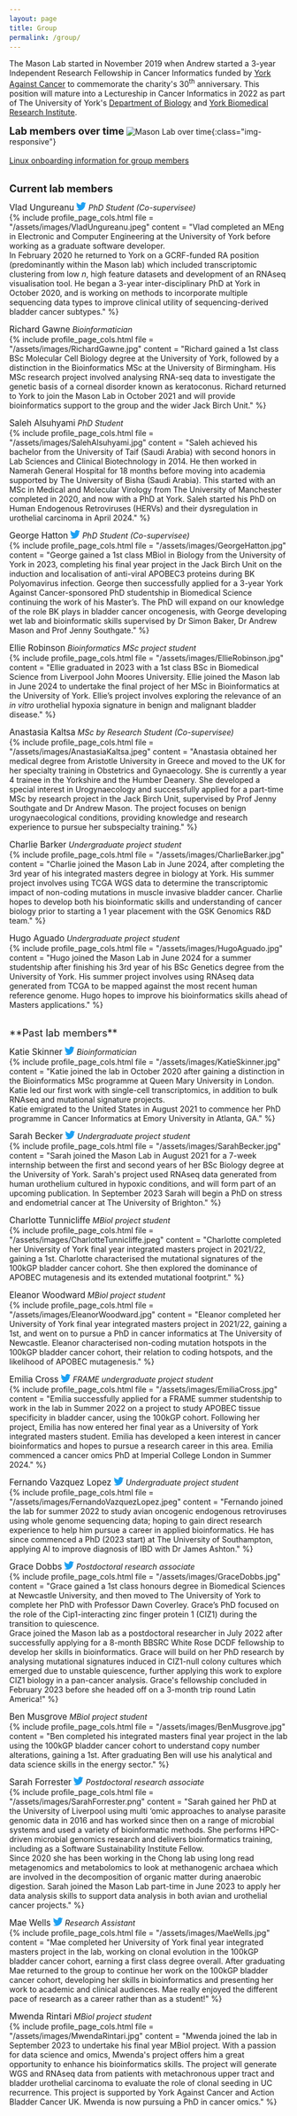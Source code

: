 ```yaml
---
layout: page
title: Group
permalink: /group/
---
```

The Mason Lab started in November 2019 when Andrew started a 3-year Independent Research Fellowship in Cancer Informatics funded by [York Against Cancer](https://www.yorkagainstcancer.org.uk/) to commemorate the charity's 30<sup>th</sup> anniversary. This position will mature into a Lectureship in Cancer Informatics in 2022 as part of The University of York's [Department of Biology](https://www.york.ac.uk/biology/) and [York Biomedical Research Institute](https://www.york.ac.uk/biomedical-research-institute/).

<span style="font-size:1.3em;">**Lab members over time**</span>
![Mason Lab over time](/assets/images/lab_gantt.jpg){:class="img-responsive"}
<br/><br/>
[Linux onboarding information for group members](https://asmasonomics.github.io/courses/MasonLab_Linux_onboarding)
<br/><br/>

<span style="font-size:1.3em;">**Current lab members**</span><br/>

<span style="font-size:1.1em;">Vlad Ungureanu</span> [<img src="/assets/images/Twitter-Logo.jpg" width="18">](https://twitter.com/vladUngu) *PhD Student (Co-supervisee)*<br/>
{% include profile_page_cols.html 
	file = "/assets/images/VladUngureanu.jpeg"
	content = "Vlad completed an MEng in Electronic and Computer Engineering at the University of York before working as a graduate software developer.<br/>In February 2020 he returned to York on a GCRF-funded RA position (predominantly within the Mason lab) which included transcriptomic clustering from low <i>n</i>, high feature datasets and development of an RNAseq visualisation tool. He began a 3-year inter-disciplinary PhD at York in October 2020, and is working on methods to incorporate multiple sequencing data types to improve clinical utility of sequencing-derived bladder cancer subtypes."
%}

<span style="font-size:1.1em;">Richard Gawne</span> *Bioinformatician*<br/>
{% include profile_page_cols.html 
	file = "/assets/images/RichardGawne.jpg"
	content = "Richard gained a 1st class BSc Molecular Cell Biology degree at the University of York, followed by a distinction in the Bioinformatics MSc at the University of Birmingham. His MSc research project involved analysing RNA-seq data to investigate the genetic basis of a corneal disorder known as keratoconus. Richard returned to York to join the Mason Lab in October 2021 and will provide bioinformatics support to the group and the wider Jack Birch Unit."
%}

<span style="font-size:1.1em;">Saleh Alsuhyami</span> *PhD Student*<br/>
{% include profile_page_cols.html 
	file = "/assets/images/SalehAlsuhyami.jpg"
	content = "Saleh achieved his bachelor from the University of Taif (Saudi Arabia) with second honors in Lab Sciences and Clinical Biotechnology in 2014. He then worked in Namerah General Hospital for 18 months before moving into academia supported by The University of Bisha (Saudi Arabia). This started with an MSc in Medical and Molecular Virology from The University of Manchester completed in 2020, and now with a PhD at York. Saleh started his PhD on Human Endogenous Retroviruses (HERVs) and their dysregulation in urothelial carcinoma in April 2024."
%}

<span style="font-size:1.1em;">George Hatton</span> [<img src="/assets/images/Twitter-Logo.jpg" width="18">](https://twitter.com/Hatton972) *PhD Student (Co-supervisee)*<br/>
{% include profile_page_cols.html 
	file = "/assets/images/GeorgeHatton.jpg"
	content = "George gained a 1st class MBiol in Biology from the University of York in 2023, completing his final year project in the Jack Birch Unit on the induction and localisation of anti-viral APOBEC3 proteins during BK Polyomavirus infection. George then successfully applied for a 3-year York Against Cancer-sponsored PhD studentship in Biomedical Science continuing the work of his Master’s. The PhD will expand on our knowledge of the role BK plays in bladder cancer oncogenesis, with George developing wet lab and bioinformatic skills supervised by Dr Simon Baker, Dr Andrew Mason and Prof Jenny Southgate."
%}

<span style="font-size:1.1em;">Ellie Robinson</span> *Bioinformatics MSc project student*<br/>
{% include profile_page_cols.html 
	file = "/assets/images/EllieRobinson.jpg"
	content = "Ellie graduated in 2023 with a 1st class BSc in Biomedical Science from Liverpool John Moores University. Ellie joined the Mason lab in June 2024 to undertake the final project of her MSc in Bioinformatics at the University of York. Ellie’s project involves exploring the relevance of an *in vitro* urothelial hypoxia signature in benign and malignant bladder disease."
%}

<span style="font-size:1.1em;">Anastasia Kaltsa</span> *MSc by Research Student (Co-supervisee)*<br/>
{% include profile_page_cols.html 
	file = "/assets/images/AnastasiaKaltsa.jpeg"
	content = "Anastasia obtained her medical degree from Aristotle University in Greece and moved to the UK for her specialty training in Obstetrics and Gynaecology. She is currently a year 4 trainee in the Yorkshire and the Humber Deanery. She developed a special interest in Urogynaecology and successfully applied for a part-time MSc by research project in the Jack Birch Unit, supervised by Prof Jenny Southgate and Dr Andrew Mason. The project focuses on benign urogynaecological conditions, providing knowledge and research experience to pursue her subspecialty training."
%}

<span style="font-size:1.1em;">Charlie Barker</span> *Undergraduate project student*<br/>
{% include profile_page_cols.html 
	file = "/assets/images/CharlieBarker.jpg"
	content = "Charlie joined the Mason Lab in June 2024, after completing the 3rd year of his integrated masters degree in biology at York. His summer project involves using TCGA WGS data to determine the transcriptomic impact of non-coding mutations in muscle invasive bladder cancer. Charlie hopes to develop both his bioinformatic skills and understanding of cancer biology prior to starting a 1 year placement with the GSK Genomics R&D team."
%}

<span style="font-size:1.1em;">Hugo Aguado</span> *Undergraduate project student*<br/>
{% include profile_page_cols.html 
	file = "/assets/images/HugoAguado.jpg"
	content = "Hugo joined the Mason Lab in June 2024 for a summer studentship  after finishing his 3rd year of his BSc Genetics degree from the University of York. His summer project involves using RNAseq data generated from TCGA to be mapped against the most recent human reference genome. Hugo hopes to improve his bioinformatics skills ahead of Masters applications."
%}

<br/>
<span style="font-size:1.3em;">**Past lab members**</span><br/>

<span style="font-size:1.1em;">Katie Skinner</span> [<img src="/assets/images/Twitter-Logo.jpg" width="18">](https://twitter.com/Katie_Skinner_) *Bioinformatician*<br/>
{% include profile_page_cols.html 
	file = "/assets/images/KatieSkinner.jpg"
	content = "Katie joined the lab in October 2020 after gaining a distinction in the Bioinformatics MSc programme at Queen Mary University in London. Katie led our first work with single-cell transcriptomics, in addition to bulk RNAseq and mutational signature projects. <br/>Katie emigrated to the United States in August 2021 to commence her PhD programme in Cancer Informatics at Emory University in Atlanta, GA."
%}

<span style="font-size:1.1em;">Sarah Becker</span> [<img src="/assets/images/Twitter-Logo.jpg" width="18">](https://twitter.com/Sarah_M_Becker) *Undergraduate project student*<br/>
{% include profile_page_cols.html 
	file = "/assets/images/SarahBecker.jpg"
	content = "Sarah joined the Mason Lab in August 2021 for a 7-week internship between the first and second years of her BSc Biology degree at the University of York. Sarah's project used RNAseq data generated from human urothelium cultured in hypoxic conditions, and will form part of an upcoming publication. In September 2023 Sarah will begin a PhD on stress and endometrial cancer at The University of Brighton."
%}

<span style="font-size:1.1em;">Charlotte Tunnicliffe</span> *MBiol project student*<br/>
{% include profile_page_cols.html 
	file = "/assets/images/CharlotteTunnicliffe.jpeg"
	content = "Charlotte completed her University of York final year integrated masters project in 2021/22, gaining a 1st. Charlotte characterised the mutational signatures of the 100kGP bladder cancer cohort. She then explored the dominance of APOBEC mutagenesis and its extended mutational footprint."
%}

<span style="font-size:1.1em;">Eleanor Woodward</span> *MBiol project student*<br/>
{% include profile_page_cols.html 
	file = "/assets/images/EleanorWoodward.jpg"
	content = "Eleanor completed her University of York final year integrated masters project in 2021/22, gaining a 1st, and went on to pursue a PhD in cancer informatics at The University of Newcastle. Eleanor characterised non-coding mutation hotspots in the 100kGP bladder cancer cohort, their relation to coding hotspots, and the likelihood of APOBEC mutagenesis."
%}

<span style="font-size:1.1em;">Emilia Cross</span> [<img src="/assets/images/Twitter-Logo.jpg" width="18">](https://twitter.com/emiliacrossxx) *FRAME undergraduate project student*<br/>
{% include profile_page_cols.html 
	file = "/assets/images/EmiliaCross.jpg"
	content = "Emilia successfully applied for a FRAME summer studentship to work in the lab in Summer 2022 on a project to study APOBEC tissue specificity in bladder cancer, using the 100kGP cohort. Following her project, Emilia has now entered her final year as a University of York integrated masters student. Emilia has developed a keen interest in cancer bioinformatics and hopes to pursue a research career in this area. Emilia commenced a cancer omics PhD at Imperial College London in Summer 2024."
%}

<span style="font-size:1.1em;">Fernando Vazquez Lopez</span> [<img src="/assets/images/Twitter-Logo.jpg" width="18">](https://twitter.com/fernando_vaz_) *Undergraduate project student*<br/>
{% include profile_page_cols.html 
	file = "/assets/images/FernandoVazquezLopez.jpeg"
	content = "Fernando joined the lab for summer 2022 to study avian oncogenic endogenous retroviruses using whole genome sequencing data; hoping to gain direct research experience to help him pursue a career in applied bioinformatics. He has since commenced a PhD (2023 start) at The University of Southampton, applying AI to improve diagnosis of IBD with Dr James Ashton."
%}

<span style="font-size:1.1em;">Grace Dobbs</span> [<img src="/assets/images/Twitter-Logo.jpg" width="18">](https://twitter.com/grace_dobbs) *Postdoctoral research associate*<br/>
{% include profile_page_cols.html 
	file = "/assets/images/GraceDobbs.jpg"
	content = "Grace gained a 1st class honours degree in Biomedical Sciences at Newcastle University, and then moved to The University of York to complete her PhD with Professor Dawn Coverley. Grace’s PhD focused on the role of the Cip1-interacting zinc finger protein 1 (CIZ1) during the transition to quiescence.<br/>Grace joined the Mason lab as a postdoctoral researcher in July 2022 after successfully applying for a 8-month BBSRC White Rose DCDF fellowship to develop her skills in bioinformatics. Grace will build on her PhD research by analysing mutational signatures induced in CIZ1-null colony cultures which emerged due to unstable quiescence, further applying this work to explore CIZ1 biology in a pan-cancer analysis. Grace's fellowship concluded in February 2023 before she headed off on a 3-month trip round Latin America!"
%}

<span style="font-size:1.1em;">Ben Musgrove</span> *MBiol project student*<br/>
{% include profile_page_cols.html 
	file = "/assets/images/BenMusgrove.jpg"
	content = "Ben completed his integrated masters final year project in the lab using the 100kGP bladder cancer cohort to understand copy number alterations, gaining a 1st. After graduating Ben will use his analytical and data science skills in the energy sector."
%}

<span style="font-size:1.1em;">Sarah Forrester</span> [<img src="/assets/images/Twitter-Logo.jpg" width="18">](https://twitter.com/sarahf2505) *Postdoctoral research associate*<br/>
{% include profile_page_cols.html 
	file = "/assets/images/SarahForrester.png"
	content = "Sarah gained her PhD at the University of Liverpool using multi ‘omic approaches to analyse parasite genomic data in 2016 and has worked since then on a range of microbial systems and used a variety of bioinformatic methods. She performs HPC-driven microbial genomics research and delivers bioinformatics training, including as a Software Sustainability Institute Fellow.<br/>Since 2020 she has been working in the Chong lab using long read metagenomics and metabolomics to look at methanogenic archaea which are involved in the decomposition of organic matter during anaerobic digestion. Sarah joined the Mason Lab part-time in June 2023 to apply her data analysis skills to support data analysis in both avian and urothelial cancer projects."
%}

<span style="font-size:1.1em;">Mae Wells</span> [<img src="/assets/images/Twitter-Logo.jpg" width="18">](https://twitter.com/Maee_elisa) *Research Assistant*<br/>
{% include profile_page_cols.html 
	file = "/assets/images/MaeWells.jpg"
	content = "Mae completed her University of York final year integrated masters project in the lab, working on clonal evolution in the 100kGP bladder cancer cohort, earning a first class degree overall. After graduating Mae returned to the group to continue her work on the 100kGP bladder cancer cohort, developing her skills in bioinformatics and presenting her work to academic and clinical audiences. Mae really enjoyed the different pace of research as a career rather than as a student!"
%}

<span style="font-size:1.1em;">Mwenda Rintari</span> *MBiol project student*<br/>
{% include profile_page_cols.html 
	file = "/assets/images/MwendaRintari.jpg"
	content = "Mwenda joined the lab in September 2023 to undertake his final year MBiol project. With a passion for data science and omics, Mwenda's project offers him a great opportunity to enhance his bioinformatics skills. The project will generate WGS and RNAseq data from patients with metachronous upper tract and bladder urothelial carcinoma to evaluate the role of clonal seeding in UC recurrence. This project is supported by York Against Cancer and Action Bladder Cancer UK. Mwenda is now pursuing a PhD in cancer omics."
%}
